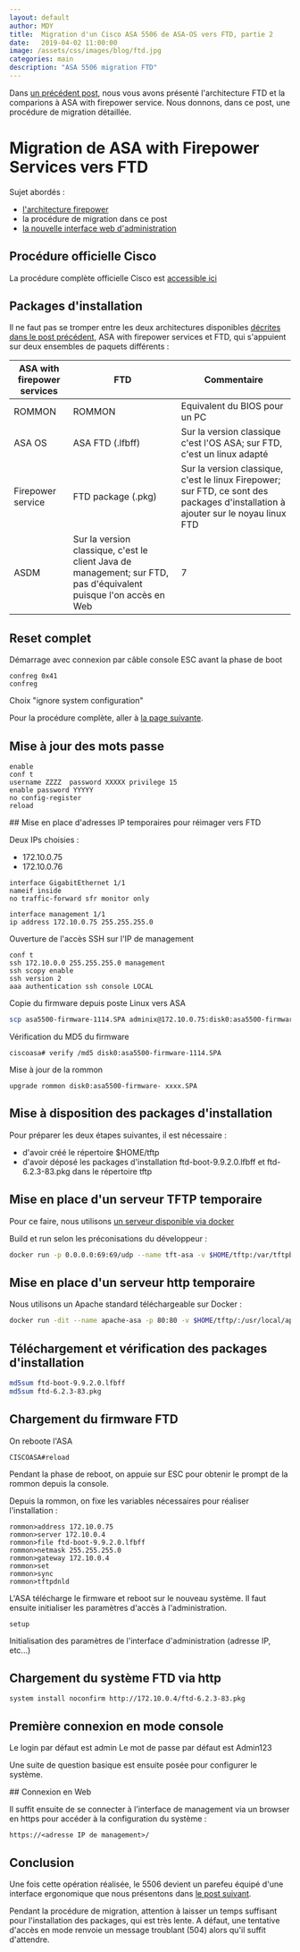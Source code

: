```yaml
---
layout: default
author: MDY
title:  Migration d'un Cisco ASA 5506 de ASA-OS vers FTD, partie 2
date:   2019-04-02 11:00:00
image: /assets/css/images/blog/ftd.jpg
categories: main
description: "ASA 5506 migration FTD"
---
```

Dans [un précédent post](2019-04-02-migration-asa-vers-ftd-p1.html), nous vous avons présenté l'architecture FTD et la comparions à ASA with firepower service. Nous donnons, dans ce post, une procédure de migration détaillée.
<!--break-->

# Migration de ASA with Firepower Services vers FTD

Sujet abordés :

- [l'architecture firepower](2019-04-02-migration-asa-vers-ftd-p1.html)
- la procédure de migration dans ce post
- [la nouvelle interface web d'administration](2019-04-02-migration-asa-vers-ftd-p3.html)

## Procédure officielle Cisco

La procédure complète officielle Cisco est [accessible ici](https://www.cisco.com/c/en/us/td/docs/security/firepower/quick_start/reimage/asa-ftd-reimage.html)

## Packages d'installation

Il ne faut pas se tromper entre les deux architectures disponibles [décrites dans le post précédent](2019-04-02-migration-asa-vers-ftd-p1.html), ASA with firepower services et FTD, qui s'appuient sur deux ensembles de paquets différents :

| ASA with firepower services | FTD | Commentaire |
|-----------------------------|-----|-------------|
| ROMMON | ROMMON | Equivalent du BIOS pour un PC |
| ASA OS | ASA FTD (.lfbff) | Sur la version classique c'est l'OS ASA; sur FTD, c'est un linux adapté |
| Firepower service | FTD package (.pkg) | Sur la version classique, c'est le linux Firepower; sur FTD, ce sont des packages d'installation à ajouter sur le noyau linux FTD |
| ASDM | Sur la version classique, c'est le client Java de management; sur FTD, pas d'équivalent puisque l'on accès en Web |7

## Reset complet

Démarrage avec connexion par câble console
ESC avant la phase de boot

```ios
confreg 0x41
confreg
```

Choix "ignore system configuration"

Pour la procédure complète, aller à [la page suivante](https://community.cisco.com/t5/security-documents/asa-password-recovery/ta-p/3126046).

## Mise à jour des mots passe

```ios
enable
conf t
username ZZZZ  password XXXXX privilege 15
enable password YYYYY
no config-register
reload
```

## Mise en place d'adresses IP temporaires pour réimager vers FTD

Deux IPs choisies :

- 172.10.0.75
- 172.10.0.76

```ios
interface GigabitEthernet 1/1
nameif inside
no traffic-forward sfr monitor only

interface management 1/1
ip address 172.10.0.75 255.255.255.0
```

Ouverture de l'accès SSH sur l'IP de management

```ios
conf t
ssh 172.10.0.0 255.255.255.0 management
ssh scopy enable
ssh version 2
aaa authentication ssh console LOCAL
```

Copie du firmware depuis poste Linux vers ASA

```bash
scp asa5500-firmware-1114.SPA adminix@172.10.0.75:disk0:asa5500-firmware-1114.SPA
```

Vérification du MD5 du firmware

```ios
ciscoasa# verify /md5 disk0:asa5500-firmware-1114.SPA
```

Mise à jour de la rommon

```ios
upgrade rommon disk0:asa5500-firmware- xxxx.SPA
```

## Mise à disposition des packages d'installation

Pour préparer les deux étapes suivantes, il est nécessaire :

- d'avoir créé le répertoire $HOME/tftp
- d'avoir déposé les packages d'installation ftd-boot-9.9.2.0.lfbff et ftd-6.2.3-83.pkg dans le répertoire tftp

## Mise en place d'un serveur TFTP temporaire

Pour ce faire, nous utilisons  [un serveur disponible via docker](https://hub.docker.com/r/pghalliday/tftp/)

Build et run selon les préconisations du développeur :

```bash
docker run -p 0.0.0.0:69:69/udp --name tft-asa -v $HOME/tftp:/var/tftpboot -i -t pghalliday/tftp
```

## Mise en place d'un serveur http temporaire

Nous utilisons un Apache standard téléchargeable sur Docker :

```bash
docker run -dit --name apache-asa -p 80:80 -v $HOME/tftp/:/usr/local/apache2/htdocs/ httpd:2.4
```

## Téléchargement et vérification des packages d'installation

```bash
md5sum ftd-boot-9.9.2.0.lfbff
md5sum ftd-6.2.3-83.pkg
```

## Chargement du firmware FTD

On reboote l'ASA
```
CISCOASA#reload
```

Pendant la phase de reboot, on appuie sur ESC pour obtenir le prompt de la rommon depuis la console.

Depuis la rommon, on fixe les variables nécessaires pour réaliser l'installation :

```ios
rommon>address 172.10.0.75
rommon>server 172.10.0.4
rommon>file ftd-boot-9.9.2.0.lfbff
rommon>netmask 255.255.255.0
rommon>gateway 172.10.0.4
rommon>set
rommon>sync
rommon>tftpdnld
```

L'ASA télécharge le firmware et reboot sur le nouveau système. Il faut ensuite initialiser les paramètres d'accès à l'administration.

```ios
setup
```

Initialisation des paramètres de l'interface d'administration (adresse IP, etc...)

## Chargement du système FTD via http

```ios
system install noconfirm http://172.10.0.4/ftd-6.2.3-83.pkg
```

## Première connexion en mode console

Le login par défaut est admin
Le mot de passe par défaut est Admin123

Une suite de question basique est ensuite posée pour configurer le système.

## Connexion en Web

Il suffit ensuite de se connecter à l'interface de management via un browser en https pour accéder à la configuration du système :

```ios
https://<adresse IP de management>/
```

## Conclusion

Une fois cette opération réalisée, le 5506 devient un parefeu équipé d'une interface ergonomique que nous présentons dans [le post suivant](2019-04-02-migration-asa-vers-ftd-p3.html). 

Pendant la procédure de migration, attention à laisser un temps suffisant pour l'installation des packages, qui est très lente. A défaut, une tentative d'accès en mode renvoie un message troublant (504) alors qu'il suffit d'attendre.
